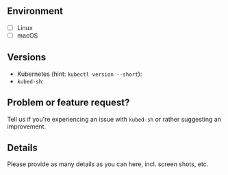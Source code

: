 ## Environment

- [ ] Linux
- [ ] macOS

## Versions

- Kubernetes (hint: `kubectl version --short`):
- `kubed-sh`:

## Problem or feature request?

Tell us if you're experiencing an issue with `kubed-sh` or rather suggesting an improvement.

## Details

Please provide as many details as you can here, incl. screen shots, etc.
